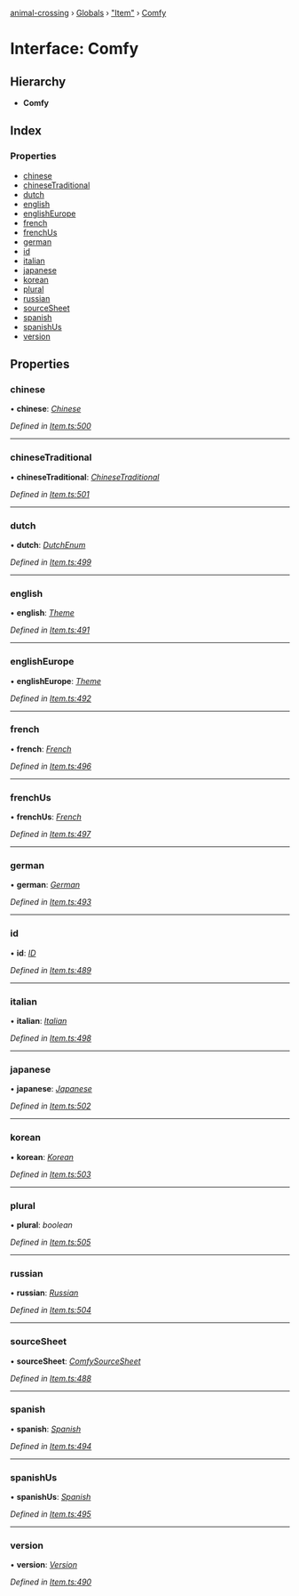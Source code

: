 [animal-crossing](../README.md) › [Globals](../globals.md) › ["Item"](../modules/_item_.md) › [Comfy](_item_.comfy.md)

# Interface: Comfy

## Hierarchy

* **Comfy**

## Index

### Properties

* [chinese](_item_.comfy.md#chinese)
* [chineseTraditional](_item_.comfy.md#chinesetraditional)
* [dutch](_item_.comfy.md#dutch)
* [english](_item_.comfy.md#english)
* [englishEurope](_item_.comfy.md#englisheurope)
* [french](_item_.comfy.md#french)
* [frenchUs](_item_.comfy.md#frenchus)
* [german](_item_.comfy.md#german)
* [id](_item_.comfy.md#id)
* [italian](_item_.comfy.md#italian)
* [japanese](_item_.comfy.md#japanese)
* [korean](_item_.comfy.md#korean)
* [plural](_item_.comfy.md#plural)
* [russian](_item_.comfy.md#russian)
* [sourceSheet](_item_.comfy.md#sourcesheet)
* [spanish](_item_.comfy.md#spanish)
* [spanishUs](_item_.comfy.md#spanishus)
* [version](_item_.comfy.md#version)

## Properties

###  chinese

• **chinese**: *[Chinese](../enums/_item_.chinese.md)*

*Defined in [Item.ts:500](https://github.com/Norviah/animal-crossing/blob/0da76a6/module/types/Item.ts#L500)*

___

###  chineseTraditional

• **chineseTraditional**: *[ChineseTraditional](../enums/_item_.chinesetraditional.md)*

*Defined in [Item.ts:501](https://github.com/Norviah/animal-crossing/blob/0da76a6/module/types/Item.ts#L501)*

___

###  dutch

• **dutch**: *[DutchEnum](../enums/_item_.dutchenum.md)*

*Defined in [Item.ts:499](https://github.com/Norviah/animal-crossing/blob/0da76a6/module/types/Item.ts#L499)*

___

###  english

• **english**: *[Theme](../enums/_item_.theme.md)*

*Defined in [Item.ts:491](https://github.com/Norviah/animal-crossing/blob/0da76a6/module/types/Item.ts#L491)*

___

###  englishEurope

• **englishEurope**: *[Theme](../enums/_item_.theme.md)*

*Defined in [Item.ts:492](https://github.com/Norviah/animal-crossing/blob/0da76a6/module/types/Item.ts#L492)*

___

###  french

• **french**: *[French](../enums/_item_.french.md)*

*Defined in [Item.ts:496](https://github.com/Norviah/animal-crossing/blob/0da76a6/module/types/Item.ts#L496)*

___

###  frenchUs

• **frenchUs**: *[French](../enums/_item_.french.md)*

*Defined in [Item.ts:497](https://github.com/Norviah/animal-crossing/blob/0da76a6/module/types/Item.ts#L497)*

___

###  german

• **german**: *[German](../enums/_item_.german.md)*

*Defined in [Item.ts:493](https://github.com/Norviah/animal-crossing/blob/0da76a6/module/types/Item.ts#L493)*

___

###  id

• **id**: *[ID](../enums/_item_.id.md)*

*Defined in [Item.ts:489](https://github.com/Norviah/animal-crossing/blob/0da76a6/module/types/Item.ts#L489)*

___

###  italian

• **italian**: *[Italian](../enums/_item_.italian.md)*

*Defined in [Item.ts:498](https://github.com/Norviah/animal-crossing/blob/0da76a6/module/types/Item.ts#L498)*

___

###  japanese

• **japanese**: *[Japanese](../enums/_item_.japanese.md)*

*Defined in [Item.ts:502](https://github.com/Norviah/animal-crossing/blob/0da76a6/module/types/Item.ts#L502)*

___

###  korean

• **korean**: *[Korean](../enums/_item_.korean.md)*

*Defined in [Item.ts:503](https://github.com/Norviah/animal-crossing/blob/0da76a6/module/types/Item.ts#L503)*

___

###  plural

• **plural**: *boolean*

*Defined in [Item.ts:505](https://github.com/Norviah/animal-crossing/blob/0da76a6/module/types/Item.ts#L505)*

___

###  russian

• **russian**: *[Russian](../enums/_item_.russian.md)*

*Defined in [Item.ts:504](https://github.com/Norviah/animal-crossing/blob/0da76a6/module/types/Item.ts#L504)*

___

###  sourceSheet

• **sourceSheet**: *[ComfySourceSheet](../enums/_item_.comfysourcesheet.md)*

*Defined in [Item.ts:488](https://github.com/Norviah/animal-crossing/blob/0da76a6/module/types/Item.ts#L488)*

___

###  spanish

• **spanish**: *[Spanish](../enums/_item_.spanish.md)*

*Defined in [Item.ts:494](https://github.com/Norviah/animal-crossing/blob/0da76a6/module/types/Item.ts#L494)*

___

###  spanishUs

• **spanishUs**: *[Spanish](../enums/_item_.spanish.md)*

*Defined in [Item.ts:495](https://github.com/Norviah/animal-crossing/blob/0da76a6/module/types/Item.ts#L495)*

___

###  version

• **version**: *[Version](../enums/_item_.version.md)*

*Defined in [Item.ts:490](https://github.com/Norviah/animal-crossing/blob/0da76a6/module/types/Item.ts#L490)*
